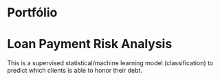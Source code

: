 # Portfólio
#  Loan Payment Risk Analysis

This is a supervised statistical/machine learning model (classification) to predict which clients is able to honor their debt.
